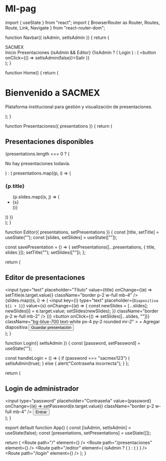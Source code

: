 # MI-pag
import { useState } from "react";
import { BrowserRouter as Router, Routes, Route, Link, Navigate } from "react-router-dom";

function Navbar({ isAdmin, setIsAdmin }) {
  return (
    <nav className="bg-blue-900 text-white p-4 flex justify-between">
      <div className="font-bold">SACMEX</div>
      <div className="space-x-4">
        <Link to="/">Inicio</Link>
        <Link to="/presentaciones">Presentaciones</Link>
        {isAdmin && <Link to="/editor">Editor</Link>}
        {!isAdmin ? (
          <Link to="/login">Login</Link>
        ) : (
          <button onClick={() => setIsAdmin(false)}>Salir</button>
        )}
      </div>
    </nav>
  );
}

function Home() {
  return (
    <div className="p-8">
      <h1 className="text-3xl font-bold text-blue-900">Bienvenido a SACMEX</h1>
      <p className="mt-4 text-gray-700">
        Plataforma institucional para gestión y visualización de presentaciones.
      </p>
    </div>
  );
}

function Presentaciones({ presentations }) {
  return (
    <div className="p-8">
      <h2 className="text-2xl font-bold mb-4">Presentaciones disponibles</h2>
      {presentations.length === 0 ? (
        <p>No hay presentaciones todavía.</p>
      ) : (
        presentations.map((p, i) => (
          <div key={i} className="border p-4 mb-2 rounded bg-gray-50">
            <h3 className="font-semibold">{p.title}</h3>
            <ul className="list-disc ml-5">
              {p.slides.map((s, j) => (
                <li key={j}>{s}</li>
              ))}
            </ul>
          </div>
        ))
      )}
    </div>
  );
}

function Editor({ presentations, setPresentations }) {
  const [title, setTitle] = useState("");
  const [slides, setSlides] = useState([""]);

  const savePresentation = () => {
    setPresentations([...presentations, { title, slides }]);
    setTitle("");
    setSlides([""]);
  };

  return (
    <div className="p-8">
      <h2 className="text-2xl font-bold mb-4">Editor de presentaciones</h2>
      <input
        type="text"
        placeholder="Título"
        value={title}
        onChange={(e) => setTitle(e.target.value)}
        className="border p-2 w-full mb-4"
      />
      {slides.map((s, i) => (
        <input
          key={i}
          type="text"
          placeholder={`Diapositiva ${i + 1}`}
          value={s}
          onChange={(e) => {
            const newSlides = [...slides];
            newSlides[i] = e.target.value;
            setSlides(newSlides);
          }}
          className="border p-2 w-full mb-2"
        />
      ))}
      <button
        onClick={() => setSlides([...slides, ""])}
        className="bg-blue-700 text-white px-4 py-2 rounded mr-2"
      >
        + Agregar diapositiva
      </button>
      <button
        onClick={savePresentation}
        className="bg-green-600 text-white px-4 py-2 rounded"
      >
        Guardar presentación
      </button>
    </div>
  );
}

function Login({ setIsAdmin }) {
  const [password, setPassword] = useState("");

  const handleLogin = () => {
    if (password === "sacmex123") {
      setIsAdmin(true);
    } else {
      alert("Contraseña incorrecta");
    }
  };

  return (
    <div className="p-8">
      <h2 className="text-2xl font-bold mb-4">Login de administrador</h2>
      <input
        type="password"
        placeholder="Contraseña"
        value={password}
        onChange={(e) => setPassword(e.target.value)}
        className="border p-2 w-full mb-4"
      />
      <button
        onClick={handleLogin}
        className="bg-blue-700 text-white px-4 py-2 rounded"
      >
        Entrar
      </button>
    </div>
  );
}

export default function App() {
  const [isAdmin, setIsAdmin] = useState(false);
  const [presentations, setPresentations] = useState([]);

  return (
    <Router>
      <Navbar isAdmin={isAdmin} setIsAdmin={setIsAdmin} />
      <Routes>
        <Route path="/" element={<Home />} />
        <Route
          path="/presentaciones"
          element={<Presentaciones presentations={presentations} />}
        />
        <Route
          path="/editor"
          element={
            isAdmin ? (
              <Editor
                presentations={presentations}
                setPresentations={setPresentations}
              />
            ) : (
              <Navigate to="/login" />
            )
          }
        />
        <Route path="/login" element={<Login setIsAdmin={setIsAdmin} />} />
      </Routes>
    </Router>
  );
}
